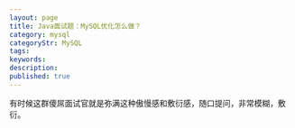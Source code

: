 ```yaml
---
layout: page
title: Java面试题：MySQL优化怎么做？
category: mysql
categoryStr: MySQL
tags:
keywords:
description:
published: true
---
```


有时候这群傻屌面试官就是弥满这种傲慢感和敷衍感，随口提问，非常模糊，敷衍。















